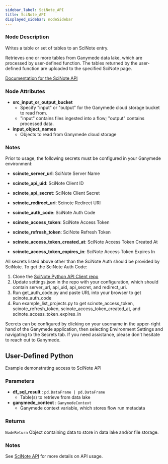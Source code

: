 ```yaml
---
sidebar_label: SciNote_API
title: SciNote_API
displayed_sidebar: nodeSidebar
---
```


### Node Description

Writes a table or set of tables to an SciNote entry.

Retrieves one or more tables from Ganymede data lake, which are processed by user-defined
function.  The tables returned by the user-defined function are uploaded to
the specified SciNote page.

[Documentation for the SciNote API](https://scinote-eln.github.io/scinote-api-v1-docs/)

### Node Attributes

- **src_input_or_output_bucket**
  - Specify "input" or "output" for the Ganymede cloud storage bucket to read from.
  - "input" contains files ingested into a flow; "output" contains processed data.
- **input_object_names**
  - Objects to read from Ganymede cloud storage

### Notes

Prior to usage, the following secrets must be configured in your Ganymede environment:
- **scinote_server_url**: SciNote Server Name
- **scinote_api_uid**: SciNote Client ID
- **scinote_api_secret**: SciNote Client Secret
- **scinote_redirect_uri**: Scinote Redirect URI
- **scinote_auth_code**: SciNote Auth Code

- **scinote_access_token**: SciNote Access Token
- **scinote_refresh_token**: SciNote Refresh Token
- **scinote_access_token_created_at**: SciNote Access Token Created At
- **scinote_access_token_expires_in**: SciNote Access Token Expires In

All secrets listed above other than the SciNote Auth should be provided by SciNote.
To get the SciNote Auth Code:
1. Clone the [SciNote Python API Client repo](https://github.com/scinote-eln/scinote-python-api-client-example)
2. Update settings.json in the repo with your configuration, which should contain server_url,
api_uid, api_secret, and redirect_uri.
3. Run get_auth_code.py and paste URL into your browser to get scinote_auth_code
4. Run example_list_projects.py to get scinote_access_token, scinote_refresh_token,
scinote_access_token_created_at, and scinote_access_token_expires_in

Secrets can be configured by clicking on your username in the upper-right hand of the Ganymede
application, then selecting Environment Settings and navigating to the Secrets tab.  If you need
assistance, please don't hesitate to reach out to Ganymede.

## User-Defined Python

Example demonstrating access to SciNote API

### Parameters

- **df_sql_result** : `pd.DataFrame | pd.DataFrame`
    - Table(s) to retrieve from data lake
- **ganymede_context** : `GanymedeContext`
    - Ganymede context variable, which stores flow run metadata

### Returns

`NodeReturn`
  Object containing data to store in data lake and/or file storage.

### Notes

See [SciNote API](https://scinote-eln.github.io/scinote-api-v1-docs/) for more details on API usage.